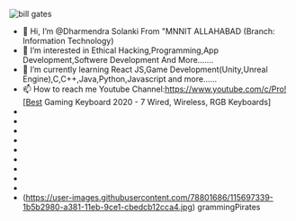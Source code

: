 ![bill gates](https://user-images.githubusercontent.com/78801686/115697469-388ff800-a381-11eb-9ec7-4ea0847e176d.jpg)
- 👋 Hi, I’m @Dharmendra Solanki From "MNNIT ALLAHABAD (Branch: Information Technology)
- 👀 I’m interested in Ethical Hacking,Programming,App Development,Softwere Development And More.......
- 🌱 I’m currently learning React JS,Game Development(Unity,Unreal Engine),C,C++,Java,Python,Javascript and more......
- 📫 How to reach me Youtube Channel:https://www.youtube.com/c/Pro![Best Gaming Keyboard 2020 - 7 Wired, Wireless, RGB Keyboards]
- 
- 
- 
- 
- 
- 
- 
- 
- 
- (https://user-images.githubusercontent.com/78801686/115697339-1b5b2980-a381-11eb-9ce1-cbedcb12cca4.jpg)
grammingPirates









<!---
ProgrammingPirates/ProgrammingPirates is a ✨ special ✨ repository because its `README.md` (this file) appears on your GitHub profile.
You can click the Preview link to take a look at your changes.
--->

